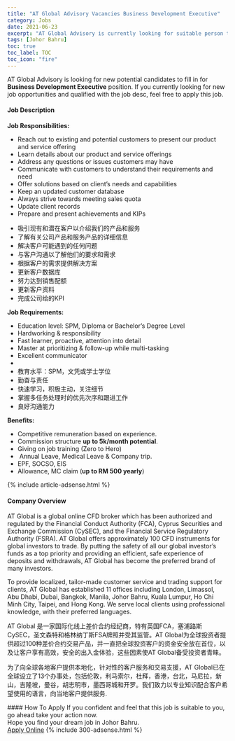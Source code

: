 ```yaml
---
title: "AT Global Advisory Vacancies Business Development Executive" 
category: Jobs 
date: 2021-06-23 
excerpt: "AT Global Advisory is currently looking for suitable person to fill in the Business Development Executive which based in Johor Bahru" 
tags: [Johor Bahru] 
toc: true 
toc_label: TOC 
toc_icon: "fire" 
--- 
```


<p>AT Global Advisory is looking for new potential candidates to fill in for <b>Business Development Executive</b> position. If you currently looking for new job opportunities and qualified with the job desc, feel free to apply this job.
</p><div><div><h4>Job Description</h4></div><div><div><span><div><p><strong>Job Responsibilities:</strong></p><ul><li>Reach out to existing and potential customers to present our product and service offering</li><li>Learn details about our product and service offerings</li><li>Address any questions or issues customers may have&#160;</li><li>Communicate with customers to understand their requirements and need</li><li>Offer solutions based on client&#8217;s needs and capabilities</li><li>Keep an updated customer database</li><li>Always strive towards meeting sales quota&#160;</li><li>Update client records&#160;</li><li>Prepare and present achievements and KIPs</li></ul><ul><li>&#21560;&#24341;&#29616;&#26377;&#21644;&#28508;&#22312;&#23458;&#25143;&#20197;&#20171;&#32461;&#25105;&#20204;&#30340;&#20135;&#21697;&#21644;&#26381;&#21153;</li><li>&#20102;&#35299;&#26377;&#20851;&#20844;&#21496;&#20135;&#21697;&#21644;&#26381;&#21153;&#20135;&#21697;&#30340;&#35814;&#32454;&#20449;&#24687;</li><li>&#35299;&#20915;&#23458;&#25143;&#21487;&#33021;&#36935;&#21040;&#30340;&#20219;&#20309;&#38382;&#39064;</li><li>&#19982;&#23458;&#25143;&#27807;&#36890;&#20197;&#20102;&#35299;&#20182;&#20204;&#30340;&#35201;&#27714;&#21644;&#38656;&#27714;</li><li>&#26681;&#25454;&#23458;&#25143;&#30340;&#38656;&#27714;&#25552;&#20379;&#35299;&#20915;&#26041;&#26696;</li><li>&#26356;&#26032;&#23458;&#25143;&#25968;&#25454;&#24211;</li><li>&#21162;&#21147;&#36798;&#21040;&#38144;&#21806;&#37197;&#39069;</li><li>&#26356;&#26032;&#23458;&#25143;&#36164;&#26009;</li><li>&#23436;&#25104;&#20844;&#21496;&#32473;&#30340;KPI</li></ul><p><strong>Job Requirements:</strong></p><ul><li><span>Education level: SPM, Diploma or Bachelor&#8217;s Degree Level&#160;</span></li><li><span>Hardworking &amp; responsibility</span></li><li><span>Fast learner, proactive, attention into detail</span></li><li><span>Master at prioritizing &amp; follow-up while multi-tasking</span></li><li><span>Excellent communicator&#160;</span></li><li><span>&#160;</span></li><li>&#25945;&#32946;&#27700;&#24179;&#65306;SPM&#65292;&#25991;&#20973;&#25110;&#23398;&#22763;&#23398;&#20301;</li><li>&#21220;&#22859;&#19982;&#36131;&#20219;</li><li>&#24555;&#36895;&#23398;&#20064;&#65292;&#31215;&#26497;&#20027;&#21160;&#65292;&#20851;&#27880;&#32454;&#33410;</li><li>&#25484;&#25569;&#22810;&#20219;&#21153;&#22788;&#29702;&#26102;&#30340;&#20248;&#20808;&#27425;&#24207;&#21644;&#36319;&#36827;&#24037;&#20316;</li><li>&#33391;&#22909;&#27807;&#36890;&#33021;&#21147;</li></ul><p><strong>Benefits:</strong></p><ul><li><span>Competitive remuneration based on experience.</span></li><li><span>Commission structure </span><strong>up to 5k/month&#160;potential</strong><span>.&#160;</span></li><li><span>Giving on job training (Zero to Hero)</span></li><li>&#160;Annual Leave, Medical Leave &amp; Company trip.</li><li><span>EPF, SOCSO, EIS</span></li><li><span>Allowance, MC claim (</span><strong>up to RM 500 yearly</strong><span>)</span></li></ul></div></span></div></div></div> 
{% include article-adsense.html %} 
<div><div><h4>Company Overview</h4></div><div><div><span><div><p>AT Global is a global online CFD broker which has been authorized and regulated by the Financial Conduct Authority (FCA), Cyprus Securities and Exchange Commission (CySEC), and the Financial Service Regulatory Authority (FSRA). AT Global offers approximately 100 CFD instruments for global investors to trade. By putting the safety of all our global investor&#8217;s funds as a top priority and providing an efficient, safe experience of deposits and withdrawals, AT Global has become the preferred brand of many investors.</p><p>To provide localized, tailor-made customer service and trading support for clients, AT Global has established 11 offices including London, Limassol, Abu Dhabi, Dubai, Bangkok, Manila, Johor Bahru, Kuala Lumpur, Ho Chi Minh City, Taipei, and Hong Kong. We serve local clients using professional knowledge, with their preferred languages.</p><p>AT Global &#26159;&#19968;&#23478;&#22269;&#38469;&#21270;&#32447;&#19978;&#24046;&#20215;&#21512;&#32422;&#32463;&#32426;&#21830;&#65292;&#29305;&#26377;&#33521;&#22269;FCA&#65292;&#22622;&#28006;&#36335;&#26031;CySEC&#65292;&#22307;&#25991;&#26862;&#29305;&#21644;&#26684;&#26519;&#32435;&#19969;&#26031;FSA&#29260;&#29031;&#24182;&#21463;&#20854;&#30417;&#31649;&#12290;AT Global&#20026;&#20840;&#29699;&#25237;&#36164;&#32773;&#25552;&#20379;&#36229;&#36807;100&#31181;&#24046;&#20215;&#21512;&#32422;&#20132;&#26131;&#20135;&#21697;&#65292;&#24182;&#19968;&#30452;&#25226;&#20840;&#29699;&#25237;&#36164;&#23458;&#25143;&#30340;&#36164;&#37329;&#23433;&#20840;&#25918;&#22312;&#39318;&#20301;&#65292;&#20197;&#21450;&#35753;&#23458;&#25143;&#20139;&#26377;&#39640;&#25928;&#65292;&#23433;&#20840;&#30340;&#20986;&#20837;&#37329;&#20307;&#39564;&#65292;&#36825;&#20123;&#22240;&#32032;&#20351;AT Global&#22791;&#21463;&#25237;&#36164;&#32773;&#38738;&#30544;&#12290;</p><p>&#20026;&#20102;&#21521;&#20840;&#29699;&#21508;&#22320;&#23458;&#25143;&#25552;&#20379;&#26412;&#22320;&#21270;&#65292;&#38024;&#23545;&#24615;&#30340;&#23458;&#25143;&#26381;&#21153;&#21644;&#20132;&#26131;&#25903;&#25588;&#65292;AT Global&#24050;&#22312;&#20840;&#29699;&#35774;&#31435;&#20102;13&#20010;&#21150;&#20107;&#22788;&#65292;&#21253;&#25324;&#20262;&#25958;&#65292;&#21033;&#39532;&#32034;&#23572;&#65292;&#26460;&#25308;&#65292;&#39321;&#28207;&#65292;&#21488;&#21271;&#65292;&#39532;&#23612;&#25289;&#65292;&#26032;&#23665;&#65292;&#21513;&#38534;&#22369;&#65292;&#26364;&#35895;&#65292;&#32993;&#24535;&#26126;&#24066;&#65292;&#22696;&#35199;&#21733;&#22478;&#21644;&#24320;&#32599;&#12290;&#25105;&#20204;&#33268;&#21147;&#20197;&#19987;&#19994;&#30693;&#35782;&#37197;&#21512;&#23458;&#25143;&#24076;&#26395;&#20351;&#29992;&#30340;&#35821;&#35328;&#65292;&#21521;&#24403;&#22320;&#23458;&#25143;&#25552;&#20379;&#26381;&#21153;.</p></div></span></div></div></div> 
#### How To Apply 
If you confident and feel that this job is suitable to you, go ahead take your action now. <br/> 
Hope you find your dream job in Johor Bahru. <br/> 
<a href="https://www.jobstreet.com.my/en/job/business-development-executive-4584298?jobId=jobstreet-my-job-4584298&" class="btn btn--info" target="_blank" rel="nofollow noopenner">Apply Online</a> 
{% include 300-adsense.html %} 
